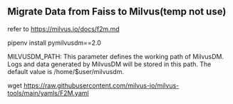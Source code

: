 ## Migrate Data from Faiss to Milvus(temp not use)
refer to https://milvus.io/docs/f2m.md

pipenv install pymilvusdm==2.0

MILVUSDM_PATH: This parameter defines the working path of MilvusDM. 
Logs and data generated by MilvusDM will be stored in this path. 
The default value is /home/$user/milvusdm.


wget https://raw.githubusercontent.com/milvus-io/milvus-tools/main/yamls/F2M.yaml


## 

